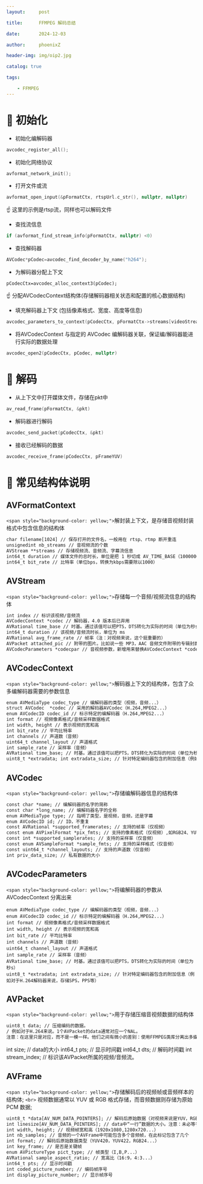 ```yaml
---
layout:     post

title:      FFMPEG 解码总结

date:       2024-12-03

author:     phoenixZ

header-img: img/oip2.jpg

catalog: true

tags:

    - FFMPEG
---
```

# 🚀 初始化

* 初始化编解码器

```cpp
avcodec_register_all();
```

* 初始化网络协议

```cpp
avformat_network_init();
```

* 打开文件或流

```cpp
avformat_open_input(&pFormatCtx, rtspUrl.c_str(), nullptr, nullptr)
```

☝️ 这里的示例是rtsp流，同样也可以解码文件

* 查找流信息

```cpp
if (avformat_find_stream_info(pFormatCtx, nullptr) <0)
```

* 查找解码器

```cpp
AVCodec*pCodec=avcodec_find_decoder_by_name("h264");
```

* 为解码器分配上下文

```
pCodecCtx=avcodec_alloc_context3(pCodec);
```

☝️ 分配AVCodecContext结构体(存储解码器相关状态和配置的核心数据结构)

* 填充解码器上下文 (包括像素格式、宽度、高度等信息)

```cpp
avcodec_parameters_to_context(pCodecCtx, pFormatCtx->streams[videoStreamIndex]->codecpar);
```

* 将AVCodecContext 与指定的 AVCodec 编解码器关联，保证编/解码器能进行实际的数据处理

```cpp
avcodec_open2(pCodecCtx, pCodec, nullptr)
```

# 🚀 解码

* 从上下文中打开媒体文件，存储在pkt中

```cpp
av_read_frame(pFormatCtx, &pkt)
```

* 解码器进行解码

```cpp
avcodec_send_packet(pCodecCtx, &pkt)
```

* 接收已经解码的数据

```cpp
avcodec_receive_frame(pCodecCtx, pFrameYUV)
```

# 🚀 常见结构体说明

## AVFormatContext

`<span style="background-color: yellow;">`解封装上下文，是存储音视频封装格式中包含信息的结构体

```xml
char filename[1024] // 保存打开的文件名，一般用在 rtsp、rtmp 断开重连
unsignedint nb_streams // 音视频流的个数
AVStream **streams // 存储视频流、音频流、字幕流信息
int64_t duration // 媒体文件的总时长，单位是把 1 秒切成 AV_TIME_BASE（1000000）份，即单位。为 us，注意不一定每个视频都能获取到 duration
int64_t bit_rate // 比特率（单位bps，转换为kbps需要除以1000）
```

## AVStream

`<span style="background-color: yellow;">`存储每一个音频/视频流信息的结构体

```xml
int index // 标识该视频/音频流
AVCodecContext *codec // 解码器，4.0 版本后已弃用
AVRational time_base // 时基。通过该值可以把PTS，DTS转化为实际的时间（单位为秒s）
int64_t duration // 该视频/音频流时长，单位为 ms
AVRational avg_frame_rate // 帧率（注：对视频来说，这个挺重要的）
AVPacket attached_pic // 附带的图片。比如说一些 MP3，AAC 音频文件附带的专辑封面
AVCodecParameters *codecpar // 音视频参数，新增用来替换AVCodecContext *codec
```

## AVCodecContext

`<span style="background-color: yellow;">`解码器上下文的结构体，包含了众多编解码器需要的参数信息

```xml
enum AVMediaType codec_type // 编解码器的类型（视频，音频...）
struct AVCodec  *codec // 采用的解码器AVCodec（H.264,MPEG2...）
enum AVCodecID codec_id // 标示特定的编解码器（H.264,MPEG2...）
int format // 视频像素格式/音频采样数据格式
int width, height // 表示视频的宽和高
int bit_rate // 平均比特率
int channels // 声道数（音频）
uint64_t channel_layout // 声道格式
int sample_rate // 采样率（音频）
AVRational time_base; // 时基。通过该值可以把PTS，DTS转化为实际的时间（单位为秒s）
uint8_t *extradata; int extradata_size; // 针对特定编码器包含的附加信息（例如对于H.264解码器来说，存储SPS，PPS等）
```

## AVCodec

`<span style="background-color: yellow;">`存储编解码器信息的结构体

```xml
const char *name; // 编解码器的名字的简称
const char *long_name; // 编解码器名字的全称
enum AVMediaType type; // 指明了类型，是视频，音频，还是字幕
enum AVCodecID id; // ID，不重复
const AVRational *supported_framerates; // 支持的帧率（仅视频）
const enum AVPixelFormat *pix_fmts; // 支持的像素格式（仅视频）,如RGB24、YUV420P等。
const int *supported_samplerates; // 支持的采样率（仅音频）
const enum AVSampleFormat *sample_fmts; // 支持的采样格式（仅音频）
const uint64_t *channel_layouts; // 支持的声道数（仅音频）
int priv_data_size; // 私有数据的大小
```

## AVCodecParameters

`<span style="background-color: yellow;">`将编解码器的参数从 AVCodecContext 分离出来

```
enum AVMediaType codec_type // 编解码器的类型（视频，音频...）
enum AVCodecID codec_id // 标示特定的编解码器（H.264,MPEG2...）
int format // 视频像素格式/音频采样数据格式
int width, height // 表示视频的宽和高
int bit_rate // 平均比特率
int channels // 声道数（音频）
uint64_t channel_layout // 声道格式
int sample_rate // 采样率（音频）
AVRational time_base; // 时基。通过该值可以把PTS，DTS转化为实际的时间（单位为秒s）
uint8_t *extradata; int extradata_size; // 针对特定编码器包含的附加信息（例如对于H.264解码器来说，存储SPS，PPS等）
```

## AVPacket

`<span style="background-color: yellow;">`用于存储压缩音视频数据的结构体

```xml
uint8_t data; // 压缩编码的数据。
/ 例如对于H.264来说。1个AVPacket的data通常对应一个NAL。
注意：在这里只是对应，而不是一模一样。他们之间有微小的差别：使用FFMPEG类库分离出多媒体文件中的H.264码流。因此在使用FFMPEG进行音视频处理的时候，常常可以将得到的AVPacket的data数据直接写成文件，从而得到音视频的码流文件。*/
```

int size; // data的大小
int64_t pts; // 显示时间戳
int64_t dts; // 解码时间戳
int stream_index; // 标识该AVPacket所属的视频/音频流。

## AVFrame

`<span style="background-color: yellow;">`存储解码后的视频帧或音频样本的结构体; `<br>` 视频数据通常以 YUV 或 RGB 格式存储，而音频数据则存储为原始 PCM 数据;

```xml
uint8_t *data[AV_NUM_DATA_POINTERS]; // 解码后原始数据（对视频来说是YUV，RGB，对音频来说是PCM）
int linesize[AV_NUM_DATA_POINTERS]; // data中“一行”数据的大小。注意：未必等于图像的宽，一般大于图像的宽。
int width, height; // 视频帧宽和高（1920x1080,1280x720...）
int nb_samples; // 音频的一个AVFrame中可能包含多个音频帧，在此标记包含了几个
int format; // 解码后原始数据类型（YUV420，YUV422，RGB24...）
int key_frame; // 是否是关键帧
enum AVPictureType pict_type; // 帧类型（I,B,P...）
AVRational sample_aspect_ratio; // 宽高比（16:9，4:3...）
int64_t pts; // 显示时间戳
int coded_picture_number; // 编码帧序号
int display_picture_number; // 显示帧序号
```
